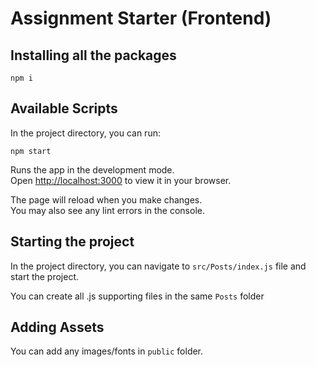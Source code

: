 # Assignment Starter (Frontend)

## Installing all the packages

`npm i`

## Available Scripts

In the project directory, you can run:

`npm start`

Runs the app in the development mode.\
Open [http://localhost:3000](http://localhost:3000) to view it in your browser.

The page will reload when you make changes.\
You may also see any lint errors in the console.

## Starting the project

In the project directory, you can navigate to `src/Posts/index.js` file and start the project.

You can create all .js supporting files in the same `Posts` folder

## Adding Assets

You can add any images/fonts in `public` folder.
